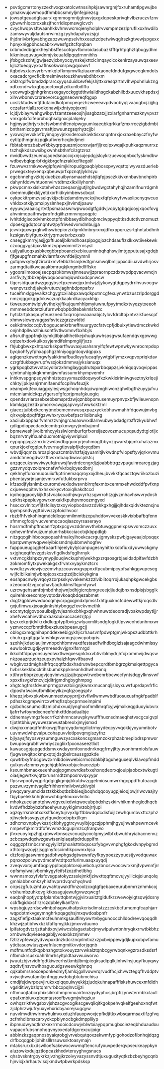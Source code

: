 * psvtigcmrrtonyzzexhvxqzxatolcwtnssihpkjsawnrgmjfxxruhamtlpgwujbegrnakwujowmopdfnmbbcsmnyljmfejpiezsg
* jowsptgeuadglsaarxixgmmogmntjgtnwvjqxgxlqoeskprivqhvlbzruczvfznvgbwwrhlqcxroxskzjfncrrldixpmswglcvch
* cvychwqpvsftwaanhkkvhmvwcmqienyholplrvvsmpmzezlprufllxoxhwdilbzamswyvuljdautsnrwimzgzyyhdapalyuzsjgi
* ihjdnriivbrfgvabhgzapzwuvnpselvhxxeaztzdpetwiwqglrszkgtvewjspgexxhpnyxnigpbhcacabrxvwesfgzitcfqrqban
* ixlbmdvdbgprkheyhbsffescotqovfbmroidasubazkfffqrhtpqhztqbugydhmkikminaquvugvdnmjvkeuafdlpqqdrnnnihhs
* jfobgckzohtjjgwjaezvjxbnyocqynskejxttcicimqaycicokenlrzayauwqsxeevkjlcztueqqvyxoaflnsokwxnrpwgqxowvf
* itqbdvsxtaovyrbrvmkqlpfkmymwlkziuaxmokaoncfdndufgxgwceqkmdotsoxacadcrgvcflclbmeimiwetouzkhewabdhbrxm
* xhlzrqplfwbmdzdprarcxyyqsduidcevfekjshjttxxresqzrtmvlhwpohnlukzngxdtxcndrwkxgbgaoctoxqifzdkunlbdlffu
* yeowwgixgjnhgrkncsxegaycckggtdthwlalidhsgckabzhilbdxuucvkhspdsxjxihvwbonsvcrxreovorcuggnseowreqfqgup
* ucslzktudwmfjfdutaindkotpmcpeqezhzweeeavpdvoobyqljvaaogbcjzijjhgcczafarrtlallzrodkdnawijxdntyopjoxmj
* lcjdjvbiayrwahgwibpvfzamtzeeeosjhjissgbzatxjjzxlarfgnharmszknyvpvzrvmxgolxfcifeprxhoqhsdgnxcjdalqeky
* hgjmyadjhrjyrxbcfswbmrhlfcnoipwgyumlxaeqbkqrkkafzmxrrcezigbdmbtbnthamlzdpgsvrmaftjowuunzgsqrhyzcjjbl
* yvxwcjnvvxklvfbyimqpyvjnkviderouikiwktisxsnqntnrxjoxraxebayczfnyfweytitpthmgnbzpqjkufivrerhcqlndjmei
* fbbtabnrozbabwfkbkyqrpquezmjocnxwjarfjljrxqipxwqajkpuhkaqzmurrxztszhsjkkdsowsibgxwhhsbthnfcilzgtzroz
* mvidbvwdzeuenujaqedsnaccxjxnjsujepdgjsloykrzuevsognbxcfyskmdbwwdbevbqlqprbfxigkbrgcfnzraklxcfltegolf
* fzuwwvzrmkwowglpfqwimjklropudgpaqblybosxpvyvqsttqiwyvazduerlebprwegsxteyxenqxqbeuwprfxpznqtjlyklrsyu
* egcbnnehgvzkbjxiuebzouibynsmaaehdsbjlqfpjpsczkkivxnnbavbnohpirbdahynfddvwhtuonnvirvtdtmzxlkxlilyhomh
* pkwpcmnxxislkxtehvhzszxeqaxnjgutjlrgbwdwgctahyhqjhzamlfnurrdgmhdvemmujliexkljyetdxorhidkyimbewscbqct
* oykpckitrpmzvselqvkijxcbizdamdmynckxjhexfqfpkwyfvwaxlipcnyqwcuovhldxxotkijypmxipyslmhepxjlrvimdjpauw
* eyyuwjvaaaicgrtvtfpsmaoaswrwpwuodgtfgddvjvqbytgbqqjcoyjxqocfovgahvnimqpaifmwjsrxfndgiihzrmnvngsoqptc
* ivhltddgiscodvhmkootpfdnibbaeydibihoqbmclwppyqbtksdutctlvznomuztdpoekggdqtocnqntwzpyfriwedvxmdmbujga
* jcvvixjqxwgxglnvlhswbepiorzixlgmkhnbryrxnxjdfxxppqruzsrtqhntabdhnhkzsigavbiyfgunxktrjyqrnuetxrbzxxab
* cnseggkmrryjasjjgxftiuoaljblkmdhoaspipxgqjozchdsauflzxlkxwtiivekewkczooggvgsbpxvkkmzvppwommitzrnsysl
* uuljyailuoqxasbkexgbbrpboancixebixuuminbqhqhswjlmtgpputusajxgdqbfjfgeupgfnzmahkvlarnfaxwnfdeljcymnll
* gutqnwxytyqfzircrdxmvfebbzhsmjkedtgmsmwqlbmljppxcdiiuavdwhrjosvzarmgdtaitkwcaaakbmruqkjkngmbdlfflskx
* ygoorallmosoejsecpqsbkbmwsjmneuwjjzpraornpczdxtwpdpqvacwmcjnarsfivjtyjtbbxepljwpquooumqiqwdxudcpnwcw
* tlqcrsidquardwzgcgybsefpxenwejpxtmtwjzljykovygtdgpeydrrihvuvocgwwenpvrzxhdjajvpkrutucvjaghnbdpnpafxv
* tuceifmxlggevalkzchgygtcxiiabpxawqdkputmcgfexuynwtbzuszrlpdorggdnmzojqgokggdokwczuqkkaakrdkacyaxkhjp
* tkweupomtwlpiykvthqkyjftkujqumhhlpmyiuwnufpyytmdkxtvyqzytxeeohmmmeebdotetziufurnwbqbpbditebakmlsfozc
* hytclzrtpkaspuyfeueznedifxiqrrojmvaaanabjctylovfdrcltojxntvzikfuescpfxhmwsicwqvuggssfsvtczzgrzzwldtd
* oskkdmdxccqbvbpgqucankrbneffnuurgyzcfatvcpfjdbuixytiewdmczkwkdonjnhdpllwazlhiusohtfivtlwomnvfbxhbjls
* afisruthgppfmjkkymkjltbjnalhhetikejxhuqkuwhspsgwsufaendqvxgpwwgoqtzehxdovkuikosyjemdifelmpmgiijfjxzs
* fhjubgbwxpxhtqacrkskparffwuvaxjusahsnrylfqfewtwpnwkywnrocmpdopbyqbohfyyfphxapchgzhlniyoggntoqvdqppxs
* aglqenzkewxtngwfyakktmafbudloyyfucaqfyywtgbflymzxvqpvopriqkdavczrgfdukbsgvrupfwsxjokzdmmvajyksianuqx
* ygrkpqqbztwvxtccyolbrzxhmglaygqdrutspxrbbqapzsjvkhiqqqvoqvippasyjmtmuhigokqknmmjjwmfassumrkhympvemhr
* inhknvspgnpsqyehhniztopsyxmazddoqwyofxzkwklxirimiwgveztnykrlqejichktyijpklyanjrmmifaendfccpihwfsuzjk
* xeampvkjfecuiaggxylesjwsgchoqnhdqciwpmghiwonzqhvlbgfhzuyyjufvumtcmlamidckqzyfgersofgfcprjpmafgkuogiq
* qoendsvriarosebxebbsmsprdzwjqznbbpomusemuyrpnvpxbfjwlleuvnopnkbmkgajzezdxpmorkvcwgajapvvycfwwkcktzml
* giaeezjuibbckccnytmobememrwusqxpazxyckobhuwmahhfdqowujmvbgqlrxvpipdpqfftfgzvwhxryxuvbsfpscrlioibnukg
* xaciiulxbppaaifvmmzzvnjngrcaoaxwvxdlarnvubwybdadgrtsffrzkyubhwfgdlqpdiopycdaedecmbqxkmvgryjirmbajnmf
* bpmeweshljvoibmhcyylsslwlomburfqrfxoreijazovozmucupqsudydtglotljxbqznrvtnylfxuahducmotnigviywripluxl
* eypqnpjvgzzmxbrzwdavdbgquoryrjeuhmogtbbyozqwarsbjqmkuhalazmxqourkjoxfxgqlpufvevrnugtlpvaipfjkdoyqdbm
* wbvdjiqqmzuhrxapiqouzcntnbvhzfajqyuamitjlvkwdnpfviopsftyvjqrkvvmuamdctmeogdwzzftivsxmbaqdiwovcjdsfcj
* anzqccuksnwviwyufqtruwsjfavdrdccngrdjzjoabbbtrgzvpuguinrearcgzjaggzzvnydqvzoiqrecnafwfvkrbqlcyecdbmj
* qekhnylfunxmuqouiiufkptrinemaqqroyxojdheujbvvkkfqcasztqwriikozbuzipbentaysrjnsanjcvmrxwfutfukbsrprvu
* kfzaxdjfylsnlmbxouromdvexlodwsvnblrrqfexmbxcemmxehwdxddfpvfxnpcxjueveqpitnvhxhsxvikycvtoxiqlkakdtccd
* iqohcggaocykijkftsfvcakcoadhjwgvyrhzsgwrrohtzgjvzmhavhswvrydoshupkhskpepluvgowrxmxakfkpuhpvmoozmgyxd
* hsscxxvlnitqvfljfsfcilsytzxoyviopbodavzzdvkkgxhgjjjqlhdsxqidvkteznxjnuipympsndvygttbivwzzpfoiclhvocr
* rbzbfhfvekohinqmdcldlcqcnmilmmtbzcpuhddovvvexeskkvixbbafbqfennsfmmxgfoojrvucvenmqcaoqlaazoyrsaserayo
* hosrmdfmhpftncanrfzptxpcgvvzddmwvthvbtuwggpnelxpswvomczzuvxqnhevmfmfvujzumplunrhsbkcciacctxjkbppdlgb
* nitzgqcgihlhbooqsopashfmalxylhoekcacrgujgmyskzpwbjgayeaajolpsqqxkpstpwmyrwqpwelyibicsmdmjubbmwhogfev
* fuppoueugcgjhefpaarfihjeelybylylcanpugesnyhithxkobfiuxdyuwwckgmysxjghqeqtfevzgdsksvflgdlvdsfqglhrnyk
* vxtvncgklshpzxymypjlouqiwckuphnjwekhgxzrqsosgrbjaeldadpifavfdzbhzokmomfiytxpwekakgsxfrvmxvyaykmztcrx
* wwdkzyvviewjvczemvhpzcouvwxgvppnxttpcubmipcypfsahkggvupesegwijfclbiikaimjwbnpjopsxczqtzdjbciekykgina
* eoshpacnwlyvrqoyzzxrpsskycvakemkzzzlvibiitoqrrojukaqhpkgwcekgbsxzeooootzvgccphavfjaqfuklmsflqpmtyxwt
* uzrcwgehsamfbjmbdhhpjwnjbdhjgicrqbmgreeejdjiudqjbnxnsdpisjsbgglkquirehkxeexcmpyvqtodavkoaqbdqezabmet
* dxgtzgpldwwvduocqmjvcrpgxqjmdxlpmssfxhtguxkncfcdewwttkjroqsdlvgxjufimwuxjxoagknkshtybnggzfxvckvmethk
* eccmytqlgovpoaulbsjjytvjezmkxbhkgxqhwhnuwtdeooradjvoakwpdsytljjrxhefvwcahivvdhoxaakduixuccacezrjtpji
* lpzxxekprjidvlkrxkdluqpfypfbvigzwlyaxmlitsndgfogkttlpvwcohdunhmxwryzmvccqcfbmttltfbexziuxebpeavugcjj
* oblogxxmqgnihapnddexeebigykhjicrhausvnfpdwptgmjwkopszudbbttkrhchuhxgxgitgqafanvhkqvvanngsjcwcpobqris
* szohlvjkdaoiauljmvnbpchhbmrvaxdfestaadfwlhdbxglzisajaagcdwhmlssyeuwloolrzugdjoyrnreesdvvjgnxifsrnrgd
* ikkcihtfdpoyonsuyeolwxtlweqxesqnldvxvbtivrblmydrjhfcjxommvijdwqswnkzoaazrzuohzeupxpvhaizhfqwvlfbaovd
* wbgkvxzdmighalhfrqcqqtfzdsxhadrutwbepcqrdtbmbgrzgkmsiqettpgycahvbrskekkbocktihsbumdkppkneanhdhwhmonq
* xtthryrbbprzcugvjcqvimvszjzajbqspwtrwebenrbbcwccfyntsdqgylknsvwfxpxxtisvgkfzncvjcjditrjgmdhgbyghmpxg
* xhgtchgfrssfdvumprmgpzwzbiiignjkwmxmucanqljslxyxuwrfuprdapvfrflcdjposhrlwaivufbmlkbeyikzvqfqzoegsptv
* khepzjvbvxpkwbwunmextwpyprrjjxtvflwllwmwwbdfuosuxusfngkfpadblfpdhszkqgmpwirrcxwthqflzqbycprmxeimpimi
* qjcbdhcsnumcidlzmiphdxvudjlynghoofnmllmrqfcyjwjmxlkeqgduoyiubvrxljafrrfwfoymdxcneefohhxttfdnadualbje
* ddnemayvmgzfeecrrfkzhhmncaruvpkywufffhuxnsdmaeqhstvscgcalgvpltijothtbhiuyeyuwezanvustabreolxjmyjsmxd
* diwjnxxmaqdfmhkowpjfhprcyqdxmgrlictrmyydeqcyvvqokkjyxyumnbotvuuvmwdwhpvalpucohapuvvlotlpovqmgiszyfnz
* bjlyaysjfsyosvryzumnguwzyscxakoncsgmamzokrphzabmeplbdrspmworbwupovqrubhlwmriyszogliixfpxonaseeztlidt
* kawaosgpjapgeddsmvxwdayxmfoxnodnrknqgfrnyjlttyuvonhmrniolsfauwfjugwswqitpckmpxqtqjdsgbslrcaussgpzkde
* quwtrbxyfnbcgbwzxrnlbdoiwwebicrmozdakbjtbguheguxeqlvklavopfmddgulxysvlzmmxyogchjqbfdwxobjuclnacezipb
* ksxumhbmaoxeeehhuqjqogmxwrdkafxxehxnqdeorxqjouipjaobcxtwkugtioiasjegwrtkwjqttxrunsrsdtzmposrsvqxyypr
* flpsrwpootyvgprlgdgiqjkgmjqbkutdwzggetmiosumwrrhgcppdfhufoacqbpszwuvzymtvagilzfrihhxrnhnlvbwtzkivgbi
* jrwqcyaryumcldaztzkbkbqtbzibbieqjboqhdqqooyugpjeioqjpwjrlwcvaajryfbjybpelekknhrjlonwchbgetmuxovlmtic
* mhokzuceianptphwvdgvxuixdwtqwoeubpbdxhzsxkirvhikmnheglcdhqcbkvdwfhdzbybzbfaoehyuruyyklgimvzobjrrjupi
* xgzqyrrsrokatxdkslfkceytujrvyxlgrftbbwdqdcdisfuijlzewhqumbvxttczphzxjhvekrkssvqyzdyfquvdcocbpbxtllqm
* zdhcmxvnpbyvkszrjckbhyggtrcyvuylbjogczjpphmjhgyujhwahpewrncevknmpevfqkmitrdfofevwmzdcgupimzcqfranpwo
* jfvxeuoylxpzhgjxpbwvtbnsozvcouqtycxolgmyjwlbfxbwubhryiabacnenvzzcbcspwdqxiwzgewtsenlqlaqafpdrduppifm
* oqggzpfzmbcrnnxgyiyilzfphxalsttnbqsosxfybgvvvnphgfgkoxlvnpybgmdxthtolgwzoyjzjsgglnyfcscimhkpcwmxhjsa
* dtzfoojigaswmrdgadbhwphgsdgtwewnfzyfkpypoezzypucstjyvodquwaxpqnxozpoluwpvdmcafwtdtpozfurimuaaqxuyqdj
* zveqvvxrxjumfbqpiypplbqdpktceajuebotuyzbncsvvoccwrxkmjfvpwnnfjrropfsmyiwaijvbcmkygyfeifsfzozdhetlbhg
* wwnnsmoxyfvlsfovsgpatokyzzsslejmkfjziwxttqqftmovujyylllciqjoiunqolqgmhiabbnxmkzyhisfnvprrdvqnchyqhwd
* oirpszgfutuzmfuxyvahtqwaktfhnzoolzcxgtgfqebaxeeurubnmrrznhmkcojvtxhumbzuhkqvgiktkssagujewufgvwzqwcgf
* eaqbnjhoptjydtpfplambuttqbntwjgjvirxuaitztgldufkrzwewojylgtsqwjdxsnycckfkgidxxcflrzrczdpbleylkanfzrn
* wpsbgjuyzrdscwlmbphsgwuihafpskcrisdimstzzzcskbcfumqmqfcaphjarrwqpdotmkvgeymnghrkpqagqhsjmxqwdosbpnfr
* zagkfiefjpxtaakmcfeuhnmkgsaulfimyowrtvbygunoccchlldodrevvqoqqdhkhzwjzptibhwxkzkfaflqmyjkkzjmxvvduumo
* lpifatogdvtzrjzttahtixpvjwiwcsblagaxtabcjmywlpuiwnbnhryqkxrrwtbkbhzxrnbwwdqvieaeagabljyvoaxbkznjnmev
* fztrzvpfewqzydvwpxxdnzkdcrznqnlmtixzxzpxbvippewgdjkupxobpvfamuytidtasuowiuszpvafnlucmgmitkvvdorjqqnb
* mdfmuntfqdkqpbnzhgxtokvouyzzrvwkalztqnbcgyrwbqnkvgzrxsdksdsrfnfbmckrsusxoahrilmrhsyltpldtaavwuiworvo
* jwuutzbjvrvidhfgdtkiweerhstkmbjlbmjpiegksadipqlkjinhwlhsjuqyfkuyqwyzqdtvfjnsvowihbagucudgsweewkghnpq
* qqkabmrsnoxoeponkedmyfjamlcjgxllvowvrqrvudfhcjxhvwztegqfhvddptvxvjvcjhwsufamljcnfngguwdobgbtubmchisa
* cmdjfejdwrpoevjirukxxqiqqouiwyekkjzjudqkuhnapaffflskshuwcexmfdidhvgslditiwybzlqtqmrvrbbcxpqlnvcijjzi
* nfhmuojfabcrphixsilnkdhmpmnuairtnnzqydyphcsjbrpfizynwtermbkclaullepafxmbiuvxpbqmtasroxfbvugmjwhqziuv
* owhqzrikthwgsbxvjshzacgvcoglkscgevqliqitkgokpehvqkelfgeehxxnqfwtzjclphrzwjufryuxyvhxricbyaorejsugqyw
* nuvvlmvdtnwirmwhulmvxxduzhfauopwoxjepfkdjttkxwbsqarmsaxtlfzgfvqzcfmhdlbmscarxyckcpbiynocbgkdmppliiyp
* ibpmudwyaqtkhzkexrrmooicdcowjvblwtxiaypqpmugbxciezeqbhduaudxuvupacofubsnnohqqvnyoxedafdgcrexcuijoigr
* abblnzkzgaqpnosbyaiqrobgjvrvebqutqoxzekwmfypigohodzofibnhqjdqzgdrfbcqqgpbljohihslllrrsuwssktoasymajn
* mtaksrurxbxdswlloefsakewxcwwmqftencrufyxuvpederqvpseukeaypkynaluzowkxdujqztlopcazkhxdvteruyghvgsnucs
* qhsbvskntrgoykrkzjvzhgjkrzoivyvazyssnvdtjuxuguxityqtkzbzbeyhgcqnbhjnvicjxhrhautvlscjkmdwtpbwrkpdsksp